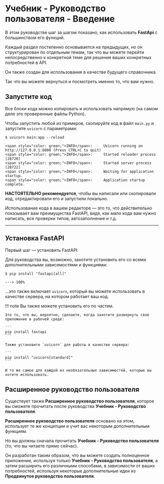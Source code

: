 # Учебник - Руководство пользователя - Введение

В этом руководстве шаг за шагом показано, как использовать **FastApi** с большинством его функций.

Каждый раздел постепенно основывается на предыдущих, но он структурирован по отдельным темам, так что вы можете перейти непосредственно к конкретной теме для решения ваших конкретных потребностей в API.

Он также создан для использования в качестве будущего справочника.

Так что вы можете вернуться и посмотреть именно то, что вам нужно.

## Запустите код

Все блоки кода можно копировать и использовать напрямую (на самом деле это проверенные файлы Python).

Чтобы запустить любой из примеров, скопируйте код в файл `main.py` и запустите `uvicorn` с параметрами:

<div class="termy">

```console
$ uvicorn main:app --reload

<span style="color: green;">INFO</span>:     Uvicorn running on http://127.0.0.1:8000 (Press CTRL+C to quit)
<span style="color: green;">INFO</span>:     Started reloader process [28720]
<span style="color: green;">INFO</span>:     Started server process [28722]
<span style="color: green;">INFO</span>:     Waiting for application startup.
<span style="color: green;">INFO</span>:     Application startup complete.
```

</div>

**НАСТОЯТЕЛЬНО рекомендуется**, чтобы вы написали или скопировали код, отредактировали его и запустили локально.

Использование кода в вашем редакторе — это то, что действительно показывает вам преимущества FastAPI, видя, как мало кода вам нужно написать, все проверки типов, автозаполнение и т.д.

---

## Установка FastAPI

Первый шаг — установить FastAPI.

Для руководства вы, возможно, захотите установить его со всеми дополнительными зависимостями и функциями:

<div class="termy">

```console
$ pip install "fastapi[all]"

---> 100%
```

</div>

...это также включает `uvicorn`, который вы можете использовать в качестве сервера, на котором работает ваш код.

!!! note
    Вы также можете установить его по частям.

    Это то, что вы, вероятно, сделаете, когда захотите развернуть свое приложение в рабочей среде:

    ```
    pip install fastapi
    ```

    Также установите `uvicorn` для работы в качестве сервера:

    ```
    pip install "uvicorn[standard]"
    ```

    И то же самое для каждой из необязательных зависимостей, которые вы хотите использовать.

## Расширенное руководство пользователя

Существует также **Расширенное руководство пользователя**, которое вы сможете прочитать после руководства **Учебник - Руководство пользователя**.

**Расширенное руководство пользователя** основано на этом, использует те же концепции и учит вас некоторым дополнительным функциям.

Но вы должны сначала прочитать **Учебник - Руководство пользователя** (то, что вы читаете прямо сейчас).

Он разработан таким образом, что вы можете создать полноценное приложение, используя только **Учебник - Руководство пользователя**, а затем расширить его различными способами, в зависимости от ваших потребностей, используя некоторые дополнительные идеи из **Продвинутое руководство пользователя**.

